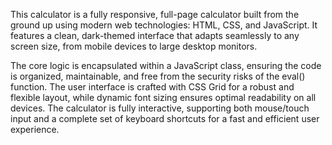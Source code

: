 This calculator is a fully responsive, full-page calculator built from the ground up using modern web technologies: HTML, CSS, and JavaScript. It features a clean, dark-themed interface that adapts seamlessly to any screen size, from mobile devices to large desktop monitors.

The core logic is encapsulated within a JavaScript class, ensuring the code is organized, maintainable, and free from the security risks of the eval() function. The user interface is crafted with CSS Grid for a robust and flexible layout, while dynamic font sizing ensures optimal readability on all devices. The calculator is fully interactive, supporting both mouse/touch input and a complete set of keyboard shortcuts for a fast and efficient user experience.
